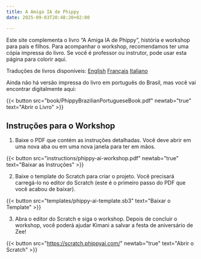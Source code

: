 ```yaml
---
title: A Amiga IA de Phippy
date: 2025-09-03T20:48:20+02:00

---
```


Este site complementa o livro “A Amiga IA de Phippy”, história e workshop para pais e filhos.
Para acompanhar o workshop, recomendamos ter uma cópia impressa do livro. Se você é professor ou instrutor, pode usar esta página para colorir aqui.

Traduções de livros disponíveis:
[English](https://www.amazon.com/Phippys-AI-Friend-Workshop-Parents/dp/B0CWYF8JT6)
[Français](https://www.amazon.fr/Une-Intelligence-Artificielle-pour-Phippy/dp/1963994000)
[Italiano](https://www.amazon.it/Lamic%C9%99-IA-Phippy-Workshop-genitor%C9%99/dp/1963994027/)


Ainda não há versão impressa do livro em português do Brasil, mas você vai encontrar digitalmente aqui:

{{< button src="book/PhippyBrazilianPortugueseBook.pdf" newtab="true" text="Abrir o Livro" >}}


## Instruções para o Workshop

1. Baixe o PDF que contém as instruções detalhadas. Você deve abrir em uma nova aba ou em uma nova janela para ter em mãos.

{{< button src="instructions/phippy-ai-workshop.pdf" newtab="true" text="Baixar as Instruções" >}}

2. Baixe o template do Scratch para criar o projeto. Você precisará carregá-lo no editor do Scratch (este é o primeiro passo do PDF que você acabou de baixar).

{{< button src="templates/phippy-ai-template.sb3" text="Baixar o Template" >}}

3. Abra o editor do Scratch e siga o workshop. Depois de concluir o workshop, você poderá ajudar Kimani a salvar a festa de aniversário de Zee!

{{< button src="https://scratch.phippyai.com/" newtab="true" text="Abrir o Scratch" >}}
